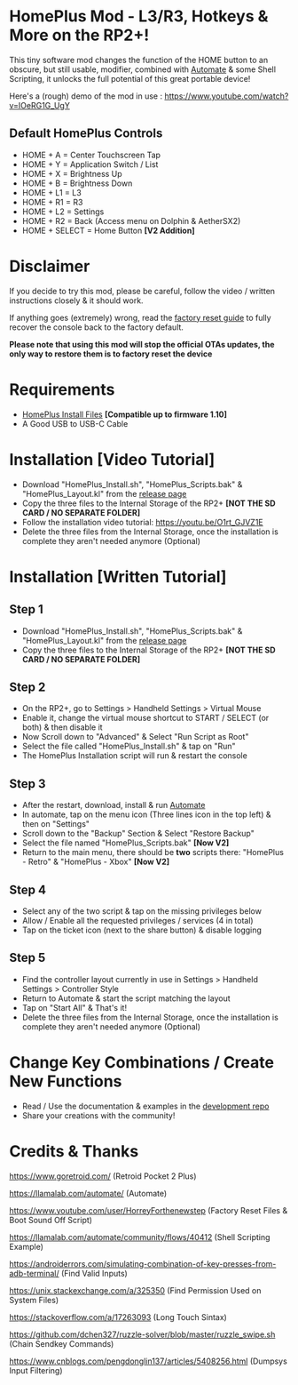 # HomePlus Mod - L3/R3, Hotkeys & More on the RP2+!

This tiny software mod changes the function of the HOME button to an obscure, but still usable, modifier, combined with [Automate](https://llamalab.com/automate/) & some Shell Scripting, it unlocks the full potential of this great portable device!

Here's a (rough) demo of the mod in use : https://www.youtube.com/watch?v=IOeRG1G_UgY

## Default HomePlus Controls

- HOME + A  = Center Touchscreen Tap
- HOME + Y  = Application Switch / List
- HOME + X  = Brightness Up
- HOME + B  = Brightness Down
- HOME + L1 = L3
- HOME + R1 = R3
- HOME + L2 = Settings
- HOME + R2 = Back (Access menu on Dolphin & AetherSX2)
- HOME + SELECT = Home Button **[V2 Addition]**

# Disclaimer

If you decide to try this mod, please be careful, follow the video / written instructions closely & it should work.

If anything goes (extremely) wrong, read the [factory reset guide](https://github.com/acatone-git/Factory_Reset_RP2P) to fully recover the console back to the factory default.

**Please note that using this mod will stop the official OTAs updates, the only way to restore them is to factory reset the device**

# Requirements

- [HomePlus Install Files](https://github.com/acatone-git/HomePlus_Mod/releases/) **[Compatible up to firmware 1.10]**
- A Good USB to USB-C Cable

# Installation [Video Tutorial]

- Download "HomePlus_Install.sh", "HomePlus_Scripts.bak" & "HomePlus_Layout.kl" from the [release page](https://github.com/acatone-git/HomePlus_Mod/releases/tag/1_Install)
- Copy the three files to the Internal Storage of the RP2+ **[NOT THE SD CARD / NO SEPARATE FOLDER]**
- Follow the installation video tutorial: https://youtu.be/O1rt_GJVZ1E
- Delete the three files from the Internal Storage, once the installation is complete they aren't needed anymore (Optional)

# Installation [Written Tutorial]

## Step 1

- Download "HomePlus_Install.sh", "HomePlus_Scripts.bak" & "HomePlus_Layout.kl" from the [release page](https://github.com/acatone-git/HomePlus_Mod/releases/tag/1_Install)
- Copy the three files to the Internal Storage of the RP2+ **[NOT THE SD CARD / NO SEPARATE FOLDER]**

## Step 2

- On the RP2+, go to Settings > Handheld Settings > Virtual Mouse
- Enable it, change the virtual mouse shortcut to START / SELECT (or both) & then disable it
- Now Scroll down to "Advanced" & Select "Run Script as Root"
- Select the file called "HomePlus_Install.sh" & tap on "Run"
- The HomePlus Installation script will run & restart the console

## Step 3

- After the restart, download, install & run [Automate](https://llamalab.com/automate/)
- In automate, tap on the menu icon (Three lines icon in the top left) & then on "Settings"
- Scroll down to the "Backup" Section & Select "Restore Backup"
- Select the file named "HomePlus_Scripts.bak" **[Now V2]**
- Return to the main menu, there should be **two** scripts there: "HomePlus - Retro" & "HomePlus - Xbox" **[Now V2]**

## Step 4

- Select any of the two script & tap on the missing privileges below
- Allow / Enable all the requested privileges / services (4 in total)
- Tap on the ticket icon (next to the share button) & disable logging 

## Step 5

- Find the controller layout currently in use in Settings > Handheld Settings > Controller Style
- Return to Automate & start the script matching the layout 
- Tap on "Start All" & That's it!
- Delete the three files from the Internal Storage, once the installation is complete they aren't needed anymore (Optional)

# Change Key Combinations / Create New Functions

- Read / Use the documentation & examples in the [development repo](https://github.com/acatone-git/HomePlus_Dev)
- Share your creations with the community! 

# Credits & Thanks

https://www.goretroid.com/ (Retroid Pocket 2 Plus)

https://llamalab.com/automate/ (Automate)

https://www.youtube.com/user/HorreyForthenewstep (Factory Reset Files & Boot Sound Off Script)

https://llamalab.com/automate/community/flows/40412 (Shell Scripting Example)

https://androiderrors.com/simulating-combination-of-key-presses-from-adb-terminal/ (Find Valid Inputs)

https://unix.stackexchange.com/a/325350 (Find Permission Used on System Files)

https://stackoverflow.com/a/17263093 (Long Touch Sintax)

https://github.com/dchen327/ruzzle-solver/blob/master/ruzzle_swipe.sh (Chain Sendkey Commands)

https://www.cnblogs.com/pengdonglin137/articles/5408256.html (Dumpsys Input Filtering) 
